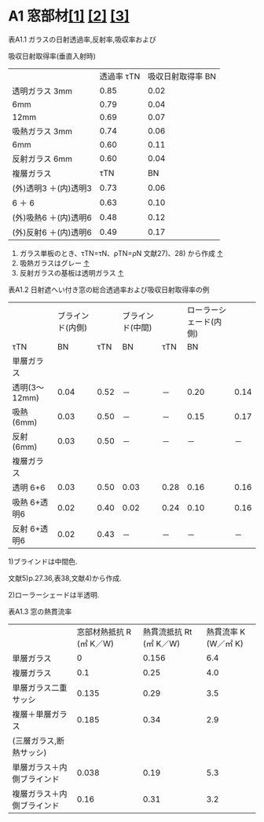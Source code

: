 # A1 窓部材[[1]](#footnote-2) [[2]](#footnote-3) [[3]](#footnote-4)

表A1.1 ガラスの日射透過率,反射率,吸収率および

吸収日射取得率(垂直入射時)

|  |  |  |
| --- | --- | --- |
|  | 透過率  τTN | 吸収日射取得率  BN |
| 透明ガラス 3mm | 0.85 | 0.02 |
| 6mm | 0.79 | 0.04 |
| 12mm | 0.69 | 0.07 |
| 吸熱ガラス 3mm | 0.74 | 0.06 |
| 6mm | 0.60 | 0.11 |
| 反射ガラス 6mm | 0.60 | 0.04 |
| 複層ガラス | τTN | BN |
| (外)透明3 ＋(内)透明3 | 0.73 | 0.06 |
| 6 ＋ 6 | 0.63 | 0.10 |
| (外)吸熱6 ＋(内)透明6 | 0.48 | 0.12 |
| (外)反射6 ＋(内)透明6 | 0.49 | 0.17 |


1. ガラス単板のとき、τTN=τN、ρTN=ρN 文献27)、28) から作成 [↑](#footnote-ref-2)
2. 吸熱ガラスはグレー [↑](#footnote-ref-3)
3. 反射ガラスの基板は透明ガラス [↑](#footnote-ref-4)

表A1.2 日射遮へい付き窓の総合透過率および吸収日射取得率の例

|  |  |  |  |  |  |  |
| --- | --- | --- | --- | --- | --- | --- |
|  | ブラインド(内側) | | ブラインド(中間) | | ローラーシェード(内側) | |
| τTN | BN | τTN | BN | τTN | BN |
| 単層ガラス |  |  |  |  |  |  |
| 透明(3～12mm) | 0.04 | 0.52 | － | － | 0.20 | 0.14 |
| 吸熱(6mm) | 0.03 | 0.50 | － | － | 0.15 | 0.17 |
| 反射 (6mm) | 0.03 | 0.50 | － | － | － | － |
| 複層ガラス |  |  |  |  |  |  |
| 透明 6+6 | 0.03 | 0.50 | 0.03 | 0.28 | 0.16 | 0.16 |
| 吸熱 6+透明6 | 0.02 | 0.40 | 0.02 | 0.24 | 0.10 | 0.16 |
| 反射 6+透明6 | 0.02 | 0.43 | － | － | － | － |

1)ブラインドは中間色.

文献5)p.27.36,表38,文献4)から作成.

2)ローラーシェードは半透明.

表A1.3 窓の熱貫流率

|  |  |  |  |
| --- | --- | --- | --- |
|  | 窓部材熱抵抗 R  (㎡ K／W) | 熱貫流抵抗 Rt  (㎡ K／W) | 熱貫流率 K  (W／㎡ K) |
| 単層ガラス | 0 | 0.156 | 6.4 |
| 複層ガラス | 0.1 | 0.25 | 4.0 |
| 単層ガラス二重サッシ | 0.135 | 0.29 | 3.5 |
| 複層＋単層ガラス | 0.185 | 0.34 | 2.9 |
| (三層ガラス,断熱サッシ) |  |  |  |
| 単層ガラス＋内側ブラインド | 0.038 | 0.19 | 5.3 |
| 複層ガラス＋内側ブラインド | 0.16 | 0.31 | 3.2 |
